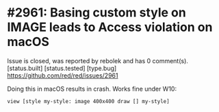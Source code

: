 
#2961: Basing custom style on IMAGE leads to Access violation on macOS
================================================================================
Issue is closed, was reported by rebolek and has 0 comment(s).
[status.built] [status.tested] [type.bug]
<https://github.com/red/red/issues/2961>

Doing this in macOS results in crash. Works fine under W10:

```
view [style my-style: image 400x400 draw [] my-style]
```



